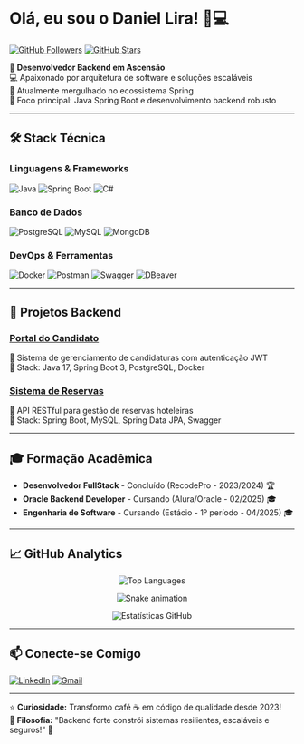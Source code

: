 # Olá, eu sou o Daniel Lira! 👨💻

[![GitHub Followers](https://img.shields.io/github/followers/LiraS23?style=social)](https://github.com/LiraS23)
[![GitHub Stars](https://img.shields.io/github/stars/LiraS23?style=social)](https://github.com/LiraS23)

🚀 **Desenvolvedor Backend em Ascensão**  
💻 Apaixonado por arquitetura de software e soluções escaláveis  
🌱 Atualmente mergulhado no ecossistema Spring  
🎯 Foco principal: Java Spring Boot e desenvolvimento backend robusto

---

## 🛠️ Stack Técnica

### **Linguagens & Frameworks**
![Java](https://img.shields.io/badge/Java-ED8B00?style=flat&logo=openjdk&logoColor=white)
![Spring Boot](https://img.shields.io/badge/Spring_Boot-6DB33F?style=flat&logo=springboot&logoColor=white)
![C#](https://img.shields.io/badge/C%23-239120?style=flat&logo=c-sharp&logoColor=white)

### **Banco de Dados**
![PostgreSQL](https://img.shields.io/badge/PostgreSQL-4169E1?style=flat&logo=postgresql&logoColor=white)
![MySQL](https://img.shields.io/badge/MySQL-4479A1?style=flat&logo=mysql&logoColor=white)
![MongoDB](https://img.shields.io/badge/MongoDB-47A248?style=flat&logo=mongodb&logoColor=white)

### **DevOps & Ferramentas**
![Docker](https://img.shields.io/badge/Docker-2496ED?style=flat&logo=docker&logoColor=white)
![Postman](https://img.shields.io/badge/Postman-FF6C37?style=flat&logo=postman&logoColor=white)
![Swagger](https://img.shields.io/badge/Swagger-85EA2D?style=flat&logo=swagger&logoColor=black)
![DBeaver](https://img.shields.io/badge/DBeaver-372923?style=flat&logo=dbeaver&logoColor=white)

---

## 🚀 Projetos Backend

### [Portal do Candidato](https://github.com/LiraS23/PRIV-2024_2_Serratec_Portal_do_Candidato)
📌 Sistema de gerenciamento de candidaturas com autenticação JWT  
🔧 Stack: Java 17, Spring Boot 3, PostgreSQL, Docker

### [Sistema de Reservas](https://github.com/LiraS23/RecodePro2023-Modulo-6)
📌 API RESTful para gestão de reservas hoteleiras  
🔧 Stack: Spring Boot, MySQL, Spring Data JPA, Swagger

---

## 🎓 Formação Acadêmica
- **Desenvolvedor FullStack** - Concluído (RecodePro - 2023/2024) 🏆
- **Oracle Backend Developer** - Cursando (Alura/Oracle - 02/2025) 🎓
- **Engenharia de Software** - Cursando (Estácio - 1º período - 04/2025) 🎓

---

## 📈 GitHub Analytics

<div align="center">
  
![Top Languages](https://github-readme-stats.vercel.app/api/top-langs/?username=LiraS23&layout=compact&theme=dark&langs_count=6&hide=html,css,scss,javascript&card_width=450)

![Snake animation](https://github.com/LuigiGF/LuigiGF/blob/output/github-contribution-grid-snake.svg)
  
![Estatísticas GitHub](https://github-readme-stats.vercel.app/api?username=LiraS23&show_icons=true&theme=dark&include_all_commits=true&count_private=true)

</div>

---

## 📫 Conecte-se Comigo
[![LinkedIn](https://img.shields.io/badge/LinkedIn-0077B5?style=for-the-badge&logo=linkedin&logoColor=white)](https://www.linkedin.com/in/daniel-lira-s/)
[![Gmail](https://img.shields.io/badge/Gmail-D14836?style=for-the-badge&logo=gmail&logoColor=white)](mailto:daniel.lira.s23@gmail.com)

---

⭐ **Curiosidade:** Transformo café ☕ em código de qualidade desde 2023!  
📌 **Filosofia:** "Backend forte constrói sistemas resilientes, escaláveis e seguros!" 🔐
